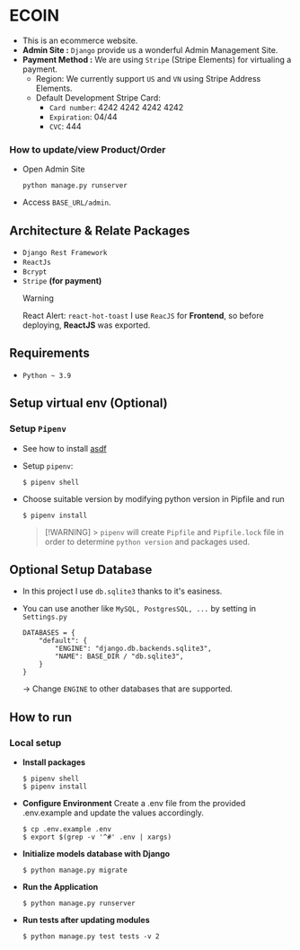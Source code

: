 # ECOIN

- This is an ecommerce website.
- **Admin Site :** `Django` provide us a wonderful Admin Management Site.
- **Payment Method :** We are using `Stripe` (Stripe Elements) for virtualing a payment.
  - Region: We currently support `US` and `VN` using Stripe Address Elements.
  - Default Development Stripe Card:
    - `Card number`: 4242 4242 4242 4242
    - `Expiration`: 04/44
    - `CVC`: 444

### How to update/view Product/Order

- Open Admin Site

  ```
  python manage.py runserver
  ```

- Access `BASE_URL/admin`.

## Architecture & Relate Packages

- `Django Rest Framework`
- `ReactJs`
- `Bcrypt`
- `Stripe` **(for payment)**
  > [!WARNING]
  > React Alert: `react-hot-toast`
  > I use `ReacJS` for **Frontend**, so before deploying, **ReactJS** was exported.

## Requirements

- `Python ~ 3.9`

## Setup virtual env (Optional)

### Setup `Pipenv`

- See how to install [asdf](https://asdf-vm.com/guide/getting-started.html)
- Setup `pipenv`:

  ```
  $ pipenv shell
  ```

- Choose suitable version by modifying python version in Pipfile and run

  ```
  $ pipenv install
  ```

  > [!WARNING] > `pipenv` will create `Pipfile` and `Pipfile.lock` file in order to determine `python version` and packages used.

## Optional Setup Database

- In this project I use `db.sqlite3` thanks to it's easiness.
- You can use another like `MySQL, PostgresSQL, ...` by setting in `Settings.py`

  ```
  DATABASES = {
      "default": {
          "ENGINE": "django.db.backends.sqlite3",
          "NAME": BASE_DIR / "db.sqlite3",
      }
  }
  ```

  $\rightarrow$ Change `ENGINE` to other databases that are supported.

## How to run

### Local setup

- **Install packages**
  ```
  $ pipenv shell
  $ pipenv install
  ```
- **Configure Environment**
  Create a .env file from the provided .env.example and update the values accordingly.
  ```
  $ cp .env.example .env
  $ export $(grep -v '^#' .env | xargs)
  ```
- **Initialize models database with Django**
  ```
  $ python manage.py migrate
  ```
- **Run the Application**

  ```
  $ python manage.py runserver
  ```

- **Run tests after updating modules**

  ```
  $ python manage.py test tests -v 2
  ```
